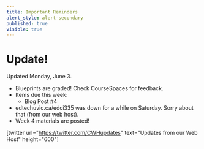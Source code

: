 ```yaml
---
title: Important Reminders
alert_style: alert-secondary
published: true
visible: true
---
```


# Update!
Updated Monday, June 3.

- Blueprints are graded! Check CourseSpaces for feedback.
- Items due this week:
  - Blog Post #4
- edtechuvic.ca/edci335 was down for a while on Saturday. Sorry about that (from our web host).
- Week 4 materials are posted!

[twitter url="https://twitter.com/CWHupdates" text="Updates from our Web Host" height="600"]

